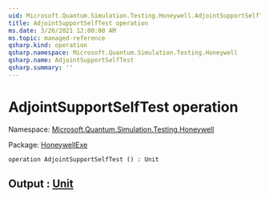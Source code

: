 ```yaml
---
uid: Microsoft.Quantum.Simulation.Testing.Honeywell.AdjointSupportSelfTest
title: AdjointSupportSelfTest operation
ms.date: 3/26/2021 12:00:00 AM
ms.topic: managed-reference
qsharp.kind: operation
qsharp.namespace: Microsoft.Quantum.Simulation.Testing.Honeywell
qsharp.name: AdjointSupportSelfTest
qsharp.summary: ''
---
```


# AdjointSupportSelfTest operation

Namespace: [Microsoft.Quantum.Simulation.Testing.Honeywell](xref:Microsoft.Quantum.Simulation.Testing.Honeywell)

Package: [HoneywellExe](https://nuget.org/packages/HoneywellExe)




```qsharp
operation AdjointSupportSelfTest () : Unit
```


## Output : [Unit](xref:microsoft.quantum.lang-ref.unit)


